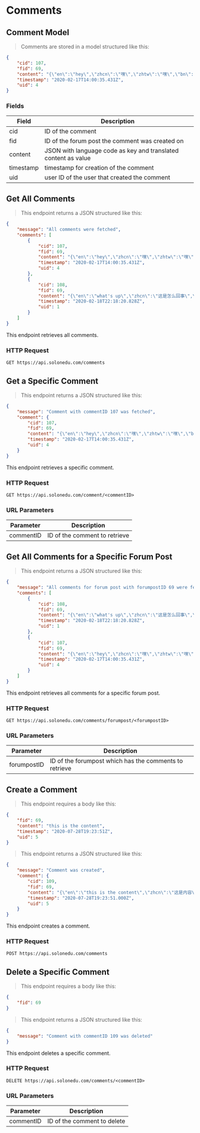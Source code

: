 # Comments

## Comment Model

> Comments are stored in a model structured like this:

```json
{
    "cid": 107,
    "fid": 69,
    "content": "{\"en\":\"hey\",\"zhcn\":\"嘿\",\"zhtw\":\"嘿\",\"bn\":\"অঁ্যা\",\"ko\":\"야\",\"ru\":\"Привет\",\"ja\":\"ねえ\",\"uk\":\"гей\"}",
    "timestamp": "2020-02-17T14:00:35.431Z",
    "uid": 4
}
```

### Fields

Field | Description
----- | -----------
cid | ID of the comment
fid | ID of the forum post the comment was created on
content | JSON with language code as key and translated content as value
timestamp | timestamp for creation of the comment
uid | user ID of the user that created the comment

## Get All Comments

> This endpoint returns a JSON structured like this:

```json
{
    "message": "All comments were fetched",
    "comments": [
        {
            "cid": 107,
            "fid": 69,
            "content": "{\"en\":\"hey\",\"zhcn\":\"嘿\",\"zhtw\":\"嘿\",\"bn\":\"অঁ্যা\",\"ko\":\"야\",\"ru\":\"Привет\",\"ja\":\"ねえ\",\"uk\":\"гей\"}",
            "timestamp": "2020-02-17T14:00:35.431Z",
            "uid": 4
        },
        {
            "cid": 108,
            "fid": 69,
            "content": "{\"en\":\"what's up\",\"zhcn\":\"这是怎么回事\",\"zhtw\":\"這是怎麼回事\",\"bn\":\"কি খবর\",\"ko\":\"뭐야\",\"ru\":\"что происходит\",\"ja\":\"調子はどう\",\"uk\":\"як справи\"}",
            "timestamp": "2020-02-18T22:18:20.828Z",
            "uid": 1
        }
    ]
}
```

This endpoint retrieves all comments.

### HTTP Request

`GET https://api.solonedu.com/comments`

## Get a Specific Comment

> This endpoint returns a JSON structured like this:

```json
{
    "message": "Comment with commentID 107 was fetched",
    "comment": {
        "cid": 107,
        "fid": 69,
        "content": "{\"en\":\"hey\",\"zhcn\":\"嘿\",\"zhtw\":\"嘿\",\"bn\":\"অঁ্যা\",\"ko\":\"야\",\"ru\":\"Привет\",\"ja\":\"ねえ\",\"uk\":\"гей\"}",
        "timestamp": "2020-02-17T14:00:35.431Z",
        "uid": 4
    }
}
```

This endpoint retrieves a specific comment.

### HTTP Request

`GET https://api.solonedu.com/comment/<commentID>`

### URL Parameters

Parameter | Description
--------- | -----------
commentID | ID of the comment to retrieve

## Get All Comments for a Specific Forum Post

> This endpoint returns a JSON structured like this:

```json
{
    "message": "All comments for forum post with forumpostID 69 were fetched",
    "comments": [
        {
            "cid": 108,
            "fid": 69,
            "content": "{\"en\":\"what's up\",\"zhcn\":\"这是怎么回事\",\"zhtw\":\"這是怎麼回事\",\"bn\":\"কি খবর\",\"ko\":\"뭐야\",\"ru\":\"что происходит\",\"ja\":\"調子はどう\",\"uk\":\"як справи\"}",
            "timestamp": "2020-02-18T22:18:20.828Z",
            "uid": 1
        },
        {
            "cid": 107,
            "fid": 69,
            "content": "{\"en\":\"hey\",\"zhcn\":\"嘿\",\"zhtw\":\"嘿\",\"bn\":\"অঁ্যা\",\"ko\":\"야\",\"ru\":\"Привет\",\"ja\":\"ねえ\",\"uk\":\"гей\"}",
            "timestamp": "2020-02-17T14:00:35.431Z",
            "uid": 4
        }
    ]
}
```

This endpoint retrieves all comments for a specific forum post.

### HTTP Request

`GET https://api.solonedu.com/comments/forumpost/<forumpostID>`

### URL Parameters

Parameter | Description
--------- | -----------
forumpostID | ID of the forumpost which has the comments to retrieve

## Create a Comment

> This endpoint requires a body like this:

```json
{
	"fid": 69,
	"content": "this is the content",
	"timestamp": "2020-07-28T19:23:51Z",
	"uid": 5
}
```

> This endpoint returns a JSON structured like this:

```json
{
    "message": "Comment was created",
    "comment": {
        "cid": 109,
        "fid": 69,
        "content": "{\"en\":\"this is the content\",\"zhcn\":\"这是内容\",\"zhtw\":\"這是內容\",\"bn\":\"এই বিষয়বস্তু\",\"ko\":\"이것은 내용입니다\",\"ru\":\"это содержание\",\"ja\":\"これはコンテンツです\",\"uk\":\"це зміст\"}",
        "timestamp": "2020-07-28T19:23:51.000Z",
        "uid": 5
    }
}
```

This endpoint creates a comment.

### HTTP Request

`POST https://api.solonedu.com/comments`

## Delete a Specific Comment

> This endpoint requires a body like this:

```json
{
	"fid": 69
}
```

> This endpoint returns a JSON structured like this:

```json
{
    "message": "Comment with commentID 109 was deleted"
}
```

This endpoint deletes a specific comment.

### HTTP Request

`DELETE https://api.solonedu.com/comments/<commentID>`

### URL Parameters

Parameter | Description
--------- | -----------
commentID | ID of the comment to delete
